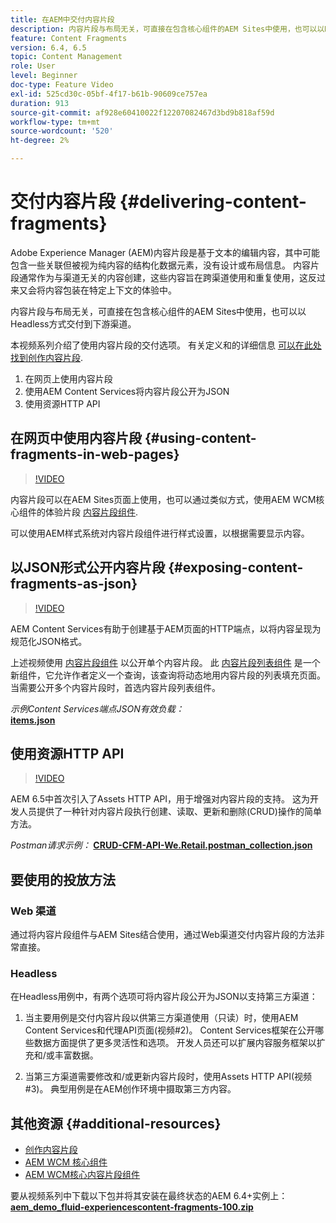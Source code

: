 ```yaml
---
title: 在AEM中交付内容片段
description: 内容片段与布局无关，可直接在包含核心组件的AEM Sites中使用，也可以以Headless方式交付到下游渠道。
feature: Content Fragments
version: 6.4, 6.5
topic: Content Management
role: User
level: Beginner
doc-type: Feature Video
exl-id: 525cd30c-05bf-4f17-b61b-90609ce757ea
duration: 913
source-git-commit: af928e60410022f12207082467d3bd9b818af59d
workflow-type: tm+mt
source-wordcount: '520'
ht-degree: 2%

---
```


# 交付内容片段 {#delivering-content-fragments}

Adobe Experience Manager (AEM)内容片段是基于文本的编辑内容，其中可能包含一些关联但被视为纯内容的结构化数据元素，没有设计或布局信息。 内容片段通常作为与渠道无关的内容创建，这些内容旨在跨渠道使用和重复使用，这反过来又会将内容包装在特定上下文的体验中。

内容片段与布局无关，可直接在包含核心组件的AEM Sites中使用，也可以以Headless方式交付到下游渠道。

本视频系列介绍了使用内容片段的交付选项。 有关定义和的详细信息 [可以在此处找到创作内容片段](content-fragments-feature-video-use.md).

1. 在网页上使用内容片段
2. 使用AEM Content Services将内容片段公开为JSON
3. 使用资源HTTP API

## 在网页中使用内容片段 {#using-content-fragments-in-web-pages}

>[!VIDEO](https://video.tv.adobe.com/v/22449?quality=12&learn=on)

内容片段可以在AEM Sites页面上使用，也可以通过类似方式，使用AEM WCM核心组件的体验片段 [内容片段组件](https://experienceleague.adobe.com/docs/experience-manager-core-components/using/components/content-fragment-component.html?lang=zh-Hans).

可以使用AEM样式系统对内容片段组件进行样式设置，以根据需要显示内容。

## 以JSON形式公开内容片段 {#exposing-content-fragments-as-json}

>[!VIDEO](https://video.tv.adobe.com/v/22448?quality=12&learn=on)

AEM Content Services有助于创建基于AEM页面的HTTP端点，以将内容呈现为规范化JSON格式。

上述视频使用 [内容片段组件](https://experienceleague.adobe.com/docs/experience-manager-core-components/using/components/content-fragment-component.html?lang=zh-Hans) 以公开单个内容片段。 此 [内容片段列表组件](https://experienceleague.adobe.com/docs/experience-manager-core-components/using/components/content-fragment-list.html) 是一个新组件，它允许作者定义一个查询，该查询将动态地用内容片段的列表填充页面。 当需要公开多个内容片段时，首选内容片段列表组件。

*示例Content Services端点JSON有效负载：*\
**[items.json](assets/athletes.json)**

## 使用资源HTTP API

>[!VIDEO](https://video.tv.adobe.com/v/26390?quality=12&learn=on)

AEM 6.5中首次引入了Assets HTTP API，用于增强对内容片段的支持。 这为开发人员提供了一种针对内容片段执行创建、读取、更新和删除(CRUD)操作的简单方法。

*Postman请求示例：*
**[CRUD-CFM-API-We.Retail.postman_collection.json](assets/CRUD-CFM-API-We.Retail.postman_collection.json)**

## 要使用的投放方法

### Web 渠道

通过将内容片段组件与AEM Sites结合使用，通过Web渠道交付内容片段的方法非常直接。

### Headless

在Headless用例中，有两个选项可将内容片段公开为JSON以支持第三方渠道：

1. 当主要用例是交付内容片段以供第三方渠道使用（只读）时，使用AEM Content Services和代理API页面(视频#2)。 Content Services框架在公开哪些数据方面提供了更多灵活性和选项。 开发人员还可以扩展内容服务框架以扩充和/或丰富数据。

2. 当第三方渠道需要修改和/或更新内容片段时，使用Assets HTTP API(视频#3)。 典型用例是在AEM创作环境中摄取第三方内容。

## 其他资源 {#additional-resources}

* [创作内容片段](content-fragments-feature-video-use.md)
* [AEM WCM 核心组件](https://experienceleague.adobe.com/docs/experience-manager-core-components/using/introduction.html)
* [AEM WCM核心内容片段组件](https://experienceleague.adobe.com/docs/experience-manager-core-components/using/components/content-fragment-component.html?lang=zh-Hans)

要从视频系列中下载以下包并将其安装在最终状态的AEM 6.4+实例上：\
**[aem_demo_fluid-experiencescontent-fragments-100.zip](assets/aem_demo_fluid-experiencescontent-fragments-100.zip)**
